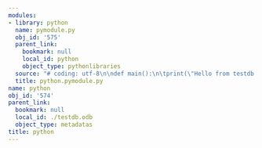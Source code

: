 ```yaml
---
modules:
- library: python
  name: pymodule.py
  obj_id: '575'
  parent_link:
    bookmark: null
    local_id: python
    object_type: pythonlibraries
  source: "# coding: utf-8\n\ndef main():\n\tprint(\"Hello from testdb.odb\")\n\n\n"
  title: python.pymodule.py
name: python
obj_id: '574'
parent_link:
  bookmark: null
  local_id: ./testdb.odb
  object_type: metadatas
title: python
---
```

